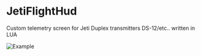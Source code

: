 # JetiFlightHud
Custom telemetry screen for Jeti Duplex transmitters DS-12/etc.. written in LUA

![Example](/Snapshot.png)

